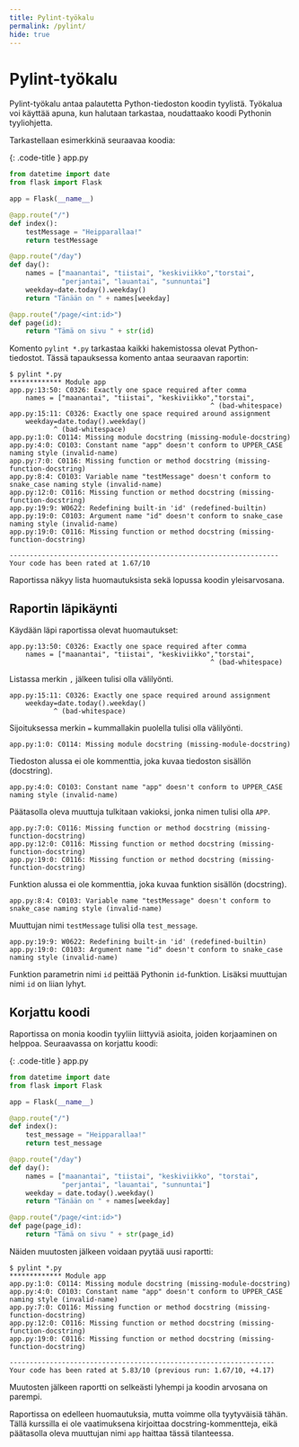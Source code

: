 ```yaml
---
title: Pylint-työkalu
permalink: /pylint/
hide: true
---
```


# Pylint-työkalu

Pylint-työkalu antaa palautetta Python-tiedoston koodin tyylistä. Työkalua voi käyttää apuna, kun halutaan tarkastaa, noudattaako koodi Pythonin tyyliohjetta.

Tarkastellaan esimerkkinä seuraavaa koodia:

{: .code-title }
app.py
```python
from datetime import date
from flask import Flask

app = Flask(__name__)

@app.route("/")
def index():
    testMessage = "Heipparallaa!"
    return testMessage

@app.route("/day")
def day():
    names = ["maanantai", "tiistai", "keskiviikko","torstai",
             "perjantai", "lauantai", "sunnuntai"]
    weekday=date.today().weekday()
    return "Tänään on " + names[weekday]

@app.route("/page/<int:id>")
def page(id):
    return "Tämä on sivu " + str(id)
```

Komento `pylint *.py` tarkastaa kaikki hakemistossa olevat Python-tiedostot. Tässä tapauksessa komento antaa seuraavan raportin:

```console
$ pylint *.py
************* Module app
app.py:13:50: C0326: Exactly one space required after comma
    names = ["maanantai", "tiistai", "keskiviikko","torstai",
                                                  ^ (bad-whitespace)
app.py:15:11: C0326: Exactly one space required around assignment
    weekday=date.today().weekday()
           ^ (bad-whitespace)
app.py:1:0: C0114: Missing module docstring (missing-module-docstring)
app.py:4:0: C0103: Constant name "app" doesn't conform to UPPER_CASE naming style (invalid-name)
app.py:7:0: C0116: Missing function or method docstring (missing-function-docstring)
app.py:8:4: C0103: Variable name "testMessage" doesn't conform to snake_case naming style (invalid-name)
app.py:12:0: C0116: Missing function or method docstring (missing-function-docstring)
app.py:19:9: W0622: Redefining built-in 'id' (redefined-builtin)
app.py:19:0: C0103: Argument name "id" doesn't conform to snake_case naming style (invalid-name)
app.py:19:0: C0116: Missing function or method docstring (missing-function-docstring)

-------------------------------------------------------------------
Your code has been rated at 1.67/10
```

Raportissa näkyy lista huomautuksista sekä lopussa koodin yleisarvosana.

## Raportin läpikäynti

Käydään läpi raportissa olevat huomautukset:

```console
app.py:13:50: C0326: Exactly one space required after comma
    names = ["maanantai", "tiistai", "keskiviikko","torstai",
                                                  ^ (bad-whitespace)
```
Listassa merkin `,` jälkeen tulisi olla välilyönti.

```console
app.py:15:11: C0326: Exactly one space required around assignment
    weekday=date.today().weekday()
           ^ (bad-whitespace)
```

Sijoituksessa merkin `=` kummallakin puolella tulisi olla välilyönti.

```console
app.py:1:0: C0114: Missing module docstring (missing-module-docstring)
```

Tiedoston alussa ei ole kommenttia, joka kuvaa tiedoston sisällön (docstring).

```console
app.py:4:0: C0103: Constant name "app" doesn't conform to UPPER_CASE naming style (invalid-name)
```

Päätasolla oleva muuttuja tulkitaan vakioksi, jonka nimen tulisi olla `APP`.

```console
app.py:7:0: C0116: Missing function or method docstring (missing-function-docstring)
app.py:12:0: C0116: Missing function or method docstring (missing-function-docstring)
app.py:19:0: C0116: Missing function or method docstring (missing-function-docstring)
```

Funktion alussa ei ole kommenttia, joka kuvaa funktion sisällön (docstring).

```console
app.py:8:4: C0103: Variable name "testMessage" doesn't conform to snake_case naming style (invalid-name)
```

Muuttujan nimi `testMessage` tulisi olla `test_message`.

```console
app.py:19:9: W0622: Redefining built-in 'id' (redefined-builtin)
app.py:19:0: C0103: Argument name "id" doesn't conform to snake_case naming style (invalid-name)
```

Funktion parametrin nimi `id` peittää Pythonin `id`-funktion. Lisäksi muuttujan nimi `id` on liian lyhyt.

## Korjattu koodi

Raportissa on monia koodin tyyliin liittyviä asioita, joiden korjaaminen on helppoa. Seuraavassa on korjattu koodi:

{: .code-title }
app.py
```python
from datetime import date
from flask import Flask

app = Flask(__name__)

@app.route("/")
def index():
    test_message = "Heipparallaa!"
    return test_message

@app.route("/day")
def day():
    names = ["maanantai", "tiistai", "keskiviikko", "torstai",
             "perjantai", "lauantai", "sunnuntai"]
    weekday = date.today().weekday()
    return "Tänään on " + names[weekday]

@app.route("/page/<int:id>")
def page(page_id):
    return "Tämä on sivu " + str(page_id)
```

Näiden muutosten jälkeen voidaan pyytää uusi raportti:

```console
$ pylint *.py
************* Module app
app.py:1:0: C0114: Missing module docstring (missing-module-docstring)
app.py:4:0: C0103: Constant name "app" doesn't conform to UPPER_CASE naming style (invalid-name)
app.py:7:0: C0116: Missing function or method docstring (missing-function-docstring)
app.py:12:0: C0116: Missing function or method docstring (missing-function-docstring)
app.py:19:0: C0116: Missing function or method docstring (missing-function-docstring)

------------------------------------------------------------------
Your code has been rated at 5.83/10 (previous run: 1.67/10, +4.17)
```

Muutosten jälkeen raportti on selkeästi lyhempi ja koodin arvosana on parempi.

Raportissa on edelleen huomautuksia, mutta voimme olla tyytyväisiä tähän. Tällä kurssilla ei ole vaatimuksena kirjoittaa docstring-kommentteja, eikä päätasolla oleva muuttujan nimi `app` haittaa tässä tilanteessa.
